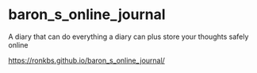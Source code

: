 # baron_s_online_journal
A diary that can do everything a diary can plus store your thoughts safely online

https://ronkbs.github.io/baron_s_online_journal/

